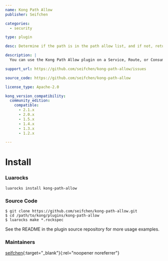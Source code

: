 ```yaml
---
name: Kong Path Allow
publisher: Seifchen

categories:
  - security

type: plugin

desc: Determine if the path is in the path allow list, and if not, return a 403

description: |
  You can use the Kong Path Allow plugin on a Service, Route, or Consumer with paths. The plugin will check if the path is in the path allow list, and if not, return a 403.

support_url: https://github.com/seifchen/kong-path-allow/issues

source_code: https://github.com/seifchen/kong-path-allow

license_type: Apache-2.0

kong_version_compatibility:
  community_edition:
    compatible:
      - 2.1.x
      - 2.0.x
      - 1.5.x
      - 1.4.x
      - 1.3.x
      - 1.2.x

---
```


# Install
### Luarocks
```
luarocks install kong-path-allow
```

### Source Code
```
$ git clone https://github.com/seifchen/kong-path-allow.git
$ cd /path/to/kong/plugins/kong-path-allow
$ luarocks make *.rockspec
```
See the README in the plugin source repository for more usage examples.

### Maintainers
[seifchen](https://github.com/seifchen){:target="_blank"}{:rel="noopener noreferrer"}
